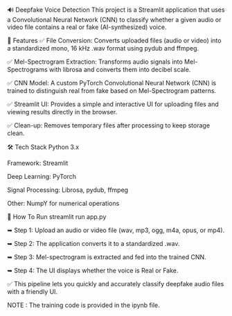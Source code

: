 🔊 Deepfake Voice Detection
This project is a Streamlit application that uses a Convolutional Neural Network (CNN) to classify whether a given audio or video file contains a real or fake (AI-synthesized) voice.

📌 Features
✅ File Conversion:
Converts uploaded files (audio or video) into a standardized mono, 16 kHz .wav format using pydub and ffmpeg.

✅ Mel-Spectrogram Extraction:
Transforms audio signals into Mel-Spectrograms with librosa and converts them into decibel scale.

✅ CNN Model:
A custom PyTorch Convolutional Neural Network (CNN) is trained to distinguish real from fake based on Mel-Spectrogram patterns.

✅ Streamlit UI:
Provides a simple and interactive UI for uploading files and viewing results directly in the browser.

✅ Clean-up:
Removes temporary files after processing to keep storage clean.

🛠 Tech Stack
Python 3.x

Framework: Streamlit

Deep Learning: PyTorch

Signal Processing: Librosa, pydub, ffmpeg

Other: NumpY for numerical operations

🚀 How To Run
streamlit run app.py

➥ Step 1: Upload an audio or video file (wav, mp3, ogg, m4a, opus, or mp4).

➥ Step 2: The application converts it to a standardized .wav.

➥ Step 3: Mel-spectrogram is extracted and fed into the trained CNN.

➥ Step 4: The UI displays whether the voice is Real or Fake.

✅ This pipeline lets you quickly and accurately classify deepfake audio files with a friendly UI.

NOTE : The training code is provided in the ipynb file.
